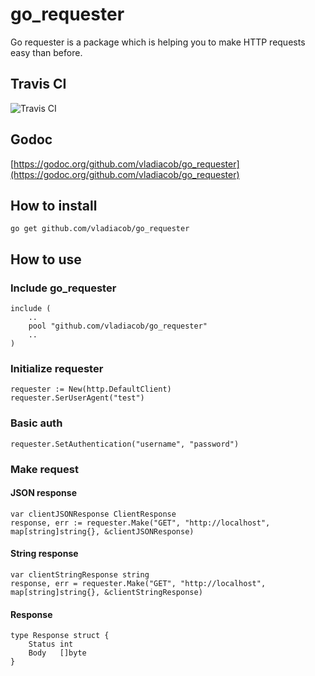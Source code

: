 # go_requester
Go requester is a package which is helping you to make HTTP requests easy than before.

## Travis CI
![Travis CI](https://travis-ci.org/vladiacob/go_requester.svg)

## Godoc
[https://godoc.org/github.com/vladiacob/go_requester](https://godoc.org/github.com/vladiacob/go_requester)

## How to install
```
go get github.com/vladiacob/go_requester
```

## How to use
### Include go_requester
```
include (
    ..
    pool "github.com/vladiacob/go_requester"
    ..
)
```

### Initialize requester
```
requester := New(http.DefaultClient)
requester.SerUserAgent("test")
```

### Basic auth
```
requester.SetAuthentication("username", "password")
```

### Make request
#### JSON response
```
var clientJSONResponse ClientResponse
response, err := requester.Make("GET", "http://localhost", map[string]string{}, &clientJSONResponse)
```

#### String response
```
var clientStringResponse string
response, err = requester.Make("GET", "http://localhost", map[string]string{}, &clientStringResponse)
```

#### Response
```
type Response struct {
    Status int
    Body   []byte
}
```


